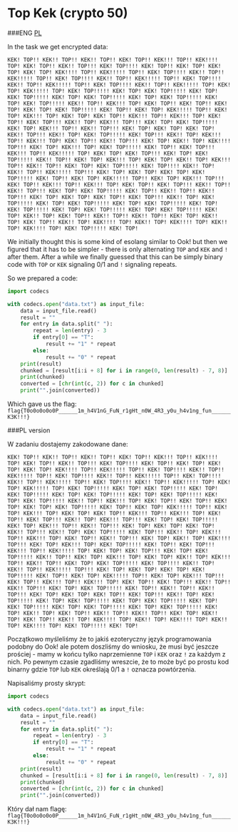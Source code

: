 # Top Kek (crypto 50)


###ENG
[PL](#pl-version)

In the task we get encrypted data:

```
KEK! TOP!! KEK!! TOP!! KEK!! TOP!! KEK! TOP!! KEK!!! TOP!! KEK!!!! TOP! KEK! TOP!! KEK!! TOP!!! KEK! TOP!!!! KEK! TOP!! KEK! TOP! KEK! TOP! KEK! TOP! KEK!!!! TOP!! KEK!!!!! TOP!! KEK! TOP!!!! KEK!! TOP!! KEK!!!!! TOP!! KEK! TOP!!!! KEK!! TOP!! KEK!!!!! TOP!! KEK! TOP!!!! KEK!! TOP!! KEK!!!!! TOP!! KEK! TOP!!!! KEK!! TOP!! KEK!!!!! TOP! KEK! TOP! KEK!!!!! TOP! KEK! TOP!!!!! KEK! TOP! KEK! TOP!!!!! KEK! TOP! KEK! TOP!!!!! KEK! TOP! KEK! TOP!!!!! KEK! TOP! KEK! TOP!!!!! KEK! TOP! KEK! TOP!!!!! KEK!! TOP!! KEK!!! TOP! KEK! TOP!! KEK! TOP!! KEK! TOP! KEK! TOP! KEK! TOP!!!!! KEK! TOP!! KEK! TOP! KEK!!!!! TOP!! KEK! TOP! KEK!!! TOP! KEK! TOP! KEK! TOP!! KEK!!! TOP!! KEK!!! TOP! KEK! TOP!! KEK! TOP!!! KEK!! TOP! KEK!!! TOP!!! KEK! TOP! KEK! TOP!!!!! KEK! TOP! KEK!!! TOP!! KEK!! TOP!!! KEK! TOP! KEK! TOP! KEK! TOP! KEK!! TOP!!! KEK!! TOP! KEK! TOP!!!!! KEK! TOP!!! KEK!! TOP! KEK!!! TOP!! KEK!!! TOP! KEK! TOP!! KEK!! TOP!!! KEK! TOP! KEK!! TOP! KEK!!!! TOP!!! KEK! TOP! KEK!!! TOP! KEK! TOP!!!!! KEK! TOP!! KEK! TOP!!! KEK!!! TOP!! KEK!!!!! TOP! KEK! TOP! KEK! TOP!!! KEK! TOP! KEK! TOP!!!!! KEK!! TOP!! KEK! TOP! KEK!!! TOP! KEK! TOP! KEK!! TOP! KEK!!! TOP!! KEK!! TOP!! KEK! TOP! KEK! TOP!!!!! KEK! TOP!!!! KEK!! TOP! KEK!! TOP!! KEK!!!!! TOP!!! KEK! TOP! KEK! TOP! KEK! TOP! KEK! TOP!!!!! KEK! TOP!! KEK! TOP! KEK!!!!! TOP!! KEK! TOP! KEK!!! TOP!!! KEK! TOP!! KEK!!! TOP!! KEK!!! TOP! KEK! TOP!! KEK! TOP!!! KEK!! TOP!! KEK!! TOP!!! KEK! TOP! KEK! TOP!!!!! KEK! TOP!! KEK!! TOP!! KEK!! TOP!!! KEK! TOP! KEK! TOP! KEK! TOP!! KEK! TOP!!! KEK!! TOP! KEK! TOP!!!!! KEK! TOP! KEK! TOP!!!!! KEK! TOP! KEK! TOP!!!!! KEK! TOP! KEK! TOP!!!!! KEK! TOP! KEK! TOP!!!!! KEK! TOP! KEK! TOP!!!!! KEK! TOP! KEK!! TOP! KEK! TOP!! KEK!! TOP!! KEK!! TOP!! KEK! TOP! KEK!! TOP! KEK! TOP!! KEK!! TOP! KEK!!!! TOP! KEK!! TOP! KEK!!!! TOP! KEK!! TOP! KEK!!!! TOP! KEK! TOP!!!!! KEK! TOP!
```

We initially thought this is some kind of esolang similar to Ook! but then we figured that it has to be simpler - there is only alternating `TOP` and `KEK` and `!` after them.
After a while we finally guessed that this can be simply binary code with `TOP` or `KEK` signaling 0/1 and `!` signaling repeats.

So we prepared a code:

```python
import codecs

with codecs.open("data.txt") as input_file:
    data = input_file.read()
    result = ""
    for entry in data.split(" "):
        repeat = len(entry) - 3
        if entry[0] == "T":
            result += "1" * repeat
        else:
            result += "0" * repeat
    print(result)
    chunked = [result[i:i + 8] for i in range(0, len(result) - 7, 8)]
    print(chunked)
    converted = [chr(int(c, 2)) for c in chunked]
    print("".join(converted))
```

Which gave us the flag: `flag{T0o0o0o0o0P______1m_h4V1nG_FuN_r1gHt_n0W_4R3_y0u_h4v1ng_fun______K3K!!!}`

###PL version

W zadaniu dostajemy zakodowane dane:

```
KEK! TOP!! KEK!! TOP!! KEK!! TOP!! KEK! TOP!! KEK!!! TOP!! KEK!!!! TOP! KEK! TOP!! KEK!! TOP!!! KEK! TOP!!!! KEK! TOP!! KEK! TOP! KEK! TOP! KEK! TOP! KEK!!!! TOP!! KEK!!!!! TOP!! KEK! TOP!!!! KEK!! TOP!! KEK!!!!! TOP!! KEK! TOP!!!! KEK!! TOP!! KEK!!!!! TOP!! KEK! TOP!!!! KEK!! TOP!! KEK!!!!! TOP!! KEK! TOP!!!! KEK!! TOP!! KEK!!!!! TOP! KEK! TOP! KEK!!!!! TOP! KEK! TOP!!!!! KEK! TOP! KEK! TOP!!!!! KEK! TOP! KEK! TOP!!!!! KEK! TOP! KEK! TOP!!!!! KEK! TOP! KEK! TOP!!!!! KEK! TOP! KEK! TOP!!!!! KEK!! TOP!! KEK!!! TOP! KEK! TOP!! KEK! TOP!! KEK! TOP! KEK! TOP! KEK! TOP!!!!! KEK! TOP!! KEK! TOP! KEK!!!!! TOP!! KEK! TOP! KEK!!! TOP! KEK! TOP! KEK! TOP!! KEK!!! TOP!! KEK!!! TOP! KEK! TOP!! KEK! TOP!!! KEK!! TOP! KEK!!! TOP!!! KEK! TOP! KEK! TOP!!!!! KEK! TOP! KEK!!! TOP!! KEK!! TOP!!! KEK! TOP! KEK! TOP! KEK! TOP! KEK!! TOP!!! KEK!! TOP! KEK! TOP!!!!! KEK! TOP!!! KEK!! TOP! KEK!!! TOP!! KEK!!! TOP! KEK! TOP!! KEK!! TOP!!! KEK! TOP! KEK!! TOP! KEK!!!! TOP!!! KEK! TOP! KEK!!! TOP! KEK! TOP!!!!! KEK! TOP!! KEK! TOP!!! KEK!!! TOP!! KEK!!!!! TOP! KEK! TOP! KEK! TOP!!! KEK! TOP! KEK! TOP!!!!! KEK!! TOP!! KEK! TOP! KEK!!! TOP! KEK! TOP! KEK!! TOP! KEK!!! TOP!! KEK!! TOP!! KEK! TOP! KEK! TOP!!!!! KEK! TOP!!!! KEK!! TOP! KEK!! TOP!! KEK!!!!! TOP!!! KEK! TOP! KEK! TOP! KEK! TOP! KEK! TOP!!!!! KEK! TOP!! KEK! TOP! KEK!!!!! TOP!! KEK! TOP! KEK!!! TOP!!! KEK! TOP!! KEK!!! TOP!! KEK!!! TOP! KEK! TOP!! KEK! TOP!!! KEK!! TOP!! KEK!! TOP!!! KEK! TOP! KEK! TOP!!!!! KEK! TOP!! KEK!! TOP!! KEK!! TOP!!! KEK! TOP! KEK! TOP! KEK! TOP!! KEK! TOP!!! KEK!! TOP! KEK! TOP!!!!! KEK! TOP! KEK! TOP!!!!! KEK! TOP! KEK! TOP!!!!! KEK! TOP! KEK! TOP!!!!! KEK! TOP! KEK! TOP!!!!! KEK! TOP! KEK! TOP!!!!! KEK! TOP! KEK!! TOP! KEK! TOP!! KEK!! TOP!! KEK!! TOP!! KEK! TOP! KEK!! TOP! KEK! TOP!! KEK!! TOP! KEK!!!! TOP! KEK!! TOP! KEK!!!! TOP! KEK!! TOP! KEK!!!! TOP! KEK! TOP!!!!! KEK! TOP!
```

Początkowo myśleliśmy że to jakiś ezoteryczny język programowania podobny do Ook! ale potem doszliśmy do wniosku, że musi być jeszcze prościej - mamy w końcu tylko naprzemienne `TOP` i `KEK` oraz `!` za każdym z nich.
Po pewnym czasie zgadliśmy wreszcie, że to może być po prostu kod binarny gdzie `TOP` lub `KEK` określają 0/1 a `!` oznacza powtórzenia.

Napisaliśmy prosty skrypt:

```python
import codecs

with codecs.open("data.txt") as input_file:
    data = input_file.read()
    result = ""
    for entry in data.split(" "):
        repeat = len(entry) - 3
        if entry[0] == "T":
            result += "1" * repeat
        else:
            result += "0" * repeat
    print(result)
    chunked = [result[i:i + 8] for i in range(0, len(result) - 7, 8)]
    print(chunked)
    converted = [chr(int(c, 2)) for c in chunked]
    print("".join(converted))
```

Który dał nam flagę: `flag{T0o0o0o0o0P______1m_h4V1nG_FuN_r1gHt_n0W_4R3_y0u_h4v1ng_fun______K3K!!!}`
